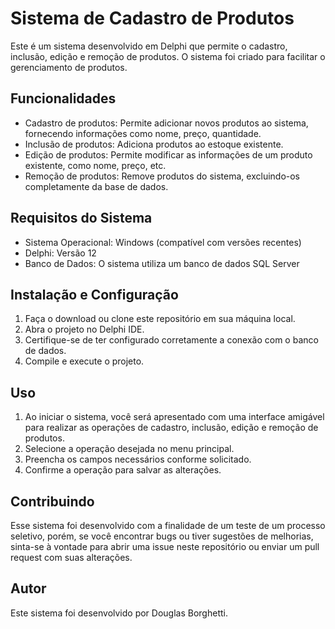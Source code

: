 # Sistema de Cadastro de Produtos

Este é um sistema desenvolvido em Delphi que permite o cadastro, inclusão, edição e remoção de produtos. O sistema foi criado para facilitar o gerenciamento de produtos.

## Funcionalidades

- Cadastro de produtos: Permite adicionar novos produtos ao sistema, fornecendo informações como nome, preço, quantidade.
- Inclusão de produtos: Adiciona produtos ao estoque existente.
- Edição de produtos: Permite modificar as informações de um produto existente, como nome, preço, etc.
- Remoção de produtos: Remove produtos do sistema, excluindo-os completamente da base de dados.

## Requisitos do Sistema

- Sistema Operacional: Windows (compatível com versões recentes)
- Delphi: Versão 12
- Banco de Dados: O sistema utiliza um banco de dados SQL Server

## Instalação e Configuração

1. Faça o download ou clone este repositório em sua máquina local.
2. Abra o projeto no Delphi IDE.
3. Certifique-se de ter configurado corretamente a conexão com o banco de dados.
4. Compile e execute o projeto.

## Uso

1. Ao iniciar o sistema, você será apresentado com uma interface amigável para realizar as operações de cadastro, inclusão, edição e remoção de produtos.
2. Selecione a operação desejada no menu principal.
3. Preencha os campos necessários conforme solicitado.
4. Confirme a operação para salvar as alterações.

## Contribuindo

Esse sistema foi desenvolvido com a finalidade de um teste de um processo seletivo, porém, se você encontrar bugs ou tiver sugestões de melhorias, sinta-se à vontade para abrir uma issue neste repositório ou enviar um pull request com suas alterações.

## Autor

Este sistema foi desenvolvido por Douglas Borghetti.


